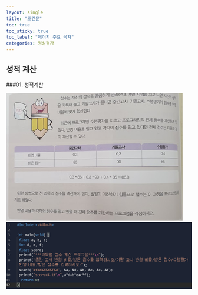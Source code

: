 ```yaml
---
layout: single
title: "조건문"
toc: true
toc_sticky: true
toc_label: "페이지 주요 목차"
categories: 형성평가
---
```


성적 계산
---
###01. 성적계산

![76p](/assets/images/76p.PNG)
![s76p03](/assets/images/76p03.PNG)
